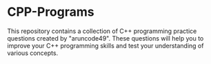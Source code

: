 # CPP-Programs
This repository contains a collection of C++ programming practice questions created by "aruncode49". These questions will help you to improve your C++ programming skills and test your understanding of various concepts.
